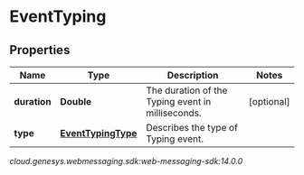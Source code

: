 # EventTyping


## Properties

| Name | Type | Description | Notes |
| ------------ | ------------- | ------------- | ------------- |
| **duration** | **Double** | The duration of the Typing event in milliseconds. |  [optional] |
| **type** | [**EventTypingType**](EventTypingType) | Describes the type of Typing event. |  |




_cloud.genesys.webmessaging.sdk:web-messaging-sdk:14.0.0_
